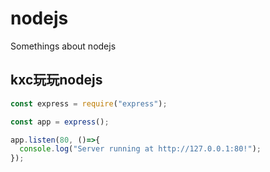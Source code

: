 # nodejs
Somethings about nodejs
## kxc玩玩nodejs
```js
const express = require("express");

const app = express();

app.listen(80, ()=>{
  console.log("Server running at http://127.0.0.1:80!");
});
```
